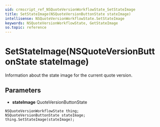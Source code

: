```yaml
---
uid: crmscript_ref_NSQuoteVersionWorkflowState_SetStateImage
title: SetStateImage(NSQuoteVersionButtonState stateImage)
intellisense: NSQuoteVersionWorkflowState.SetStateImage
keywords: NSQuoteVersionWorkflowState, GetStateImage
so.topic: reference
---
```


# SetStateImage(NSQuoteVersionButtonState stateImage)

Information about the state image for the current quote version.

## Parameters

* **stateImage** QuoteVersionButtonState

```crmscript
NSQuoteVersionWorkflowState thing;
NSQuoteVersionButtonState stateImage;
thing.SetStateImage(stateImage);
```

